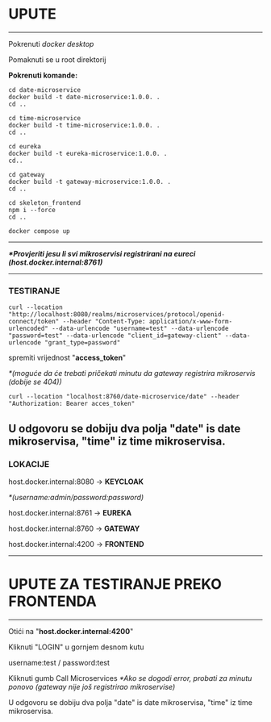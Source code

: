 
# **UPUTE**

---

Pokrenuti *docker desktop*

Pomaknuti se u root direktorij

**Pokrenuti komande:**

```
cd date-microservice
docker build -t date-microservice:1.0.0. .
cd ..

cd time-microservice
docker build -t time-microservice:1.0.0. .
cd ..

cd eureka
docker build -t eureka-microservice:1.0.0. .
cd..

cd gateway
docker build -t gateway-microservice:1.0.0. .
cd ..

cd skeleton_frontend
npm i --force
cd ..

docker compose up
```

---

***\*Provjeriti jesu li svi mikroservisi registrirani na eureci (host.docker.internal:8761)***

---

### TESTIRANJE

```
curl --location "http://localhost:8080/realms/microservices/protocol/openid-connect/token" --header "Content-Type: application/x-www-form-urlencoded" --data-urlencode "username=test" --data-urlencode "password=test" --data-urlencode "client_id=gateway-client" --data-urlencode "grant_type=password"
```

spremiti vrijednost "**access_token**"

*\*(moguće da će trebati pričekati minutu da gateway registrira mikroservis (dobije se 404))*

```
curl --location "localhost:8760/date-microservice/date" --header "Authorization: Bearer acces_token"
```

U odgovoru se dobiju dva polja
"date" is date mikroservisa, "time" iz time mikroservisa.
---

### LOKACIJE

host.docker.internal:8080 -\> **KEYCLOAK**

*\*(username:admin/password:password)*

host.docker.internal:8761 -\> **EUREKA**

host.docker.internal:8760 -\> **GATEWAY**

host.docker.internal:4200 -\> **FRONTEND**

---



# **UPUTE ZA TESTIRANJE PREKO FRONTENDA**

---

Otići na "**host.docker.internal:4200**"

Kliknuti "LOGIN" u gornjem desnom kutu

username:test
/ 
password:test


Kliknuti gumb Call Microservices
*\*Ako se dogodi error, probati za minutu ponovo (gateway nije još registrirao mikroservise)*

U odgovoru se dobiju dva polja
"date" is date mikroservisa, "time" iz time mikroservisa.
